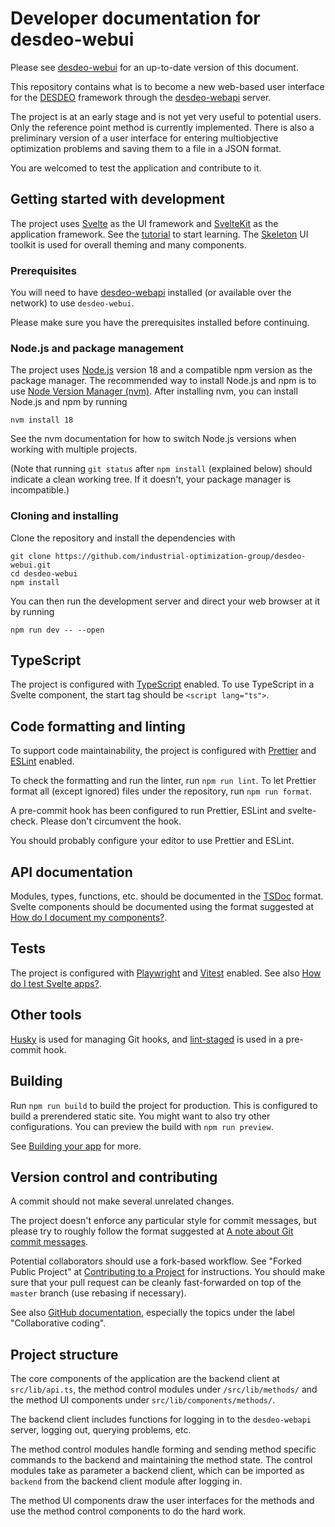 # Developer documentation for desdeo-webui

Please see [desdeo-webui](https://github.com/industrial-optimization-group/desdeo-webui)
for an up-to-date version of this document.

This repository contains what is to become a new web-based user interface
for the [DESDEO](https://desdeo.misitano.xyz/) framework through the
[desdeo-webapi](https://github.com/industrial-optimization-group/desdeo-webapi)
server.

The project is at an early stage and is not yet very useful to potential
users.
Only the reference point method is currently implemented.
There is also a preliminary version of a user interface for entering
multiobjective optimization problems and saving them to a file in a JSON
format.

You are welcomed to test the application and contribute to it.

## Getting started with development

The project uses [Svelte](https://svelte.dev/) as the UI framework
and [SvelteKit](https://kit.svelte.dev) as the application framework.
See the [tutorial](https://learn.svelte.dev) to start learning.
The [Skeleton](https://v1.skeleton.dev/) UI toolkit is used for overall
theming and many components.

### Prerequisites

You will need to have
[desdeo-webapi](https://github.com/industrial-optimization-group/desdeo-webapi)
installed (or available over the network) to use `desdeo-webui`.

Please make sure you have the prerequisites installed before continuing.

### Node.js and package management

The project uses [Node.js](https://nodejs.org/en) version 18
and a compatible npm version as the package manager.
The recommended way to install Node.js and npm is to use
[Node Version Manager (nvm)](https://github.com/nvm-sh/nvm).
After installing nvm, you can install Node.js and npm by running

```
nvm install 18
```

See the nvm documentation for how to switch Node.js versions
when working with multiple projects.

(Note that running `git status` after `npm install` (explained below)
should indicate a clean working tree.
If it doesn't, your package manager is incompatible.)

### Cloning and installing

Clone the repository and install the dependencies with

```
git clone https://github.com/industrial-optimization-group/desdeo-webui.git
cd desdeo-webui
npm install
```

You can then run the development server and direct your web browser
at it by running

```
npm run dev -- --open
```

## TypeScript

The project is configured with [TypeScript](https://www.typescriptlang.org/)
enabled.
To use TypeScript in a Svelte component, the start tag should be
`<script lang="ts">`.

## Code formatting and linting

To support code maintainability, the project is configured with
[Prettier](https://prettier.io/) and [ESLint](https://eslint.org/) enabled.

To check the formatting and run the linter, run `npm run lint`.
To let Prettier format all (except ignored) files under the repository,
run `npm run format`.

A pre-commit hook has been configured to run Prettier, ESLint and svelte-check.
Please don't circumvent the hook.

You should probably configure your editor to use Prettier and ESLint.

## API documentation

Modules, types, functions, etc. should be documented in the
[TSDoc](https://tsdoc.org/) format.
Svelte components should be documented using the format suggested at
[How do I document my components?](https://svelte.dev/faq#how-do-i-document-my-components).

## Tests

The project is configured with [Playwright](https://playwright.dev)
and [Vitest](https://vitest.dev) enabled.
See also [How do I test Svelte apps?](https://svelte.dev/faq#how-do-i-test-svelte-apps).

## Other tools

[Husky](https://typicode.github.io/husky/#/) is used for managing
Git hooks, and [lint-staged](https://github.com/okonet/lint-staged)
is used in a pre-commit hook.

## Building

Run `npm run build` to build the project for production.
This is configured to build a prerendered static site.
You might want to also try other configurations.
You can preview the build with `npm run preview`.

See [Building your app](https://kit.svelte.dev/docs/building-your-app) for more.

## Version control and contributing

A commit should not make several unrelated changes.

The project doesn't enforce any particular style for commit messages,
but please try to roughly follow the format suggested at
[A note about Git commit messages](https://tbaggery.com/2008/04/19/a-note-about-git-commit-messages.html).

Potential collaborators should use a fork-based workflow.
See "Forked Public Project" at
[Contributing to a Project](https://git-scm.com/book/en/v2/Distributed-Git-Contributing-to-a-Project)
for instructions.
You should make sure that your pull request can be cleanly fast-forwarded
on top of the `master` branch (use rebasing if necessary).

See also [GitHub documentation](https://docs.github.com/en),
especially the topics under the label "Collaborative coding".

## Project structure

The core components of the application are the backend client at
`src/lib/api.ts`, the method control modules under `/src/lib/methods/` and the
method UI components under `src/lib/components/methods/`.

The backend client includes functions for logging in to the `desdeo-webapi`
server, logging out, querying problems, etc.

The method control modules handle forming and sending method specific commands
to the backend and maintaining the method state.
The control modules take as parameter a backend client, which can be imported
as `backend` from the backend client module after logging in.

The method UI components draw the user interfaces for the methods and use
the method control components to do the hard work.

